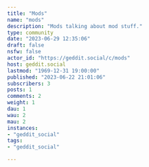 ```yaml
---
title: "Mods" 
name: "mods"
description: "Mods talking about mod stuff."
type: community
date: "2023-06-29 12:35:06"
draft: false
nsfw: false
actor_id: "https://geddit.social/c/mods"
host: geddit.social
lastmod: "1969-12-31 19:00:00"
published: "2023-06-22 21:01:06"
subscribers: 3
posts: 1
comments: 2
weight: 1
dau: 1
wau: 2
mau: 2
instances:
- "geddit_social"
tags: 
- "geddit_social"

---
```

